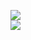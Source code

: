 [![](https://img.shields.io/badge/Made%20With-Github%20Spray-lightgrey.svg?style=for-the-badge&logo=github)](https://github.com/Annihil/github-spray#32251)  
[![](https://i.imgur.com/2DrTn0Z.gif)](https://github.com/Annihil/github-spray)
